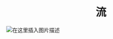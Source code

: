 <div align = "center"><h1>流</h1></div>

![在这里插入图片描述](https://img-blog.csdnimg.cn/bb814d2cf1cf48a0982fd705b8c0fb76.png)
